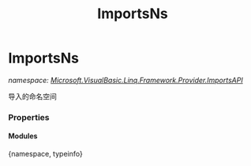 ﻿---
title: ImportsNs
---

# ImportsNs
_namespace: [Microsoft.VisualBasic.Linq.Framework.Provider.ImportsAPI](N-Microsoft.VisualBasic.Linq.Framework.Provider.ImportsAPI.html)_

导入的命名空间




### Properties

#### Modules
{namespace, typeinfo}

